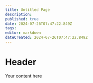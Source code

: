 ```yaml
---
title: Untitled Page
description: 
published: true
date: 2024-07-26T07:47:22.849Z
tags: 
editor: markdown
dateCreated: 2024-07-26T07:47:22.849Z
---
```


# Header
Your content here